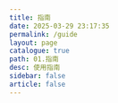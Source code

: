```yaml
---
title: 指南
date: 2025-03-29 23:17:35
permalink: /guide
layout: page
catalogue: true
path: 01.指南
desc: 使用指南
sidebar: false
article: false
---
```

